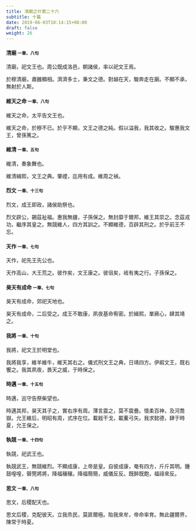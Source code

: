 ```yaml
---
title: 清廟之什第二十六
subtitle: 十篇
date: 2019-06-03T10:14:15+08:00
draft: false
weight: 26
---
```



<h4 id="26.1">清廟 <small>一章、八句</small></h4>

<div class="alert alert-dark" role="alert">
  清廟，祀文王也。周公既成洛邑，朝諸侯，率以祀文王焉。
</div>

<p id="26.1.1">於穆清廟，肅雝顯相。濟濟多士，秉文之德。對越在天，駿奔走在廟。不顯不承，無射於人斯。</p>


<h4 id="26.2">維天之命 <small>一章、八句</small></h4>

<div class="alert alert-dark" role="alert">
  維天之命，太平告文王也。
</div>

<p id="26.2.1">維天之命，於穆不已。於乎不顯，文王之德之純。假以溢我，我其收之。駿惠我文王，曾孫篤之。</p>


<h4 id="26.3">維清 <small>一章、五句</small></h4>

<div class="alert alert-dark" role="alert">
  維清，奏象舞也。
</div>

<p id="26.3.1">維清緝熙，文王之典。肇禋，迄用有成。維周之禎。</p>


<h4 id="26.4">烈文 <small>一章、十三句</small></h4>

<div class="alert alert-dark" role="alert">
  烈文，成王即政，諸侯助祭也。
</div>

<p id="26.4.1">烈文辟公，錫茲祉福。惠我無疆，子孫保之。無封靡于爾邦，維王其崇之。念茲戎功，繼序其皇之。無競維人，四方其訓之。不顯維德，百辟其刑之。於乎前王不忘。</p>


<h4 id="26.5">天作 <small>一章、七句</small></h4>

<div class="alert alert-dark" role="alert">
  天作，祀先王先公也。
</div>

<p id="26.5.1">天作高山，大王荒之。彼作矣，文王康之。彼徂矣，岐有夷之行。子孫保之。</p>


<h4 id="26.6">昊天有成命 <small>一章、七句</small></h4>

<div class="alert alert-dark" role="alert">
  昊天有成命，郊祀天地也。
</div>

<p id="26.6.1">昊天有成命，二后受之。成王不敢康，夙夜基命宥密。於緝熙，單厥心，肆其靖之。</p>


<h4 id="26.7">我將 <small>一章、十句</small></h4>

<div class="alert alert-dark" role="alert">
  我將，祀文王於明堂也。
</div>

<p id="26.7.1">我將我享，維羊維牛，維天其右之。儀式刑文王之典，日靖四方。伊嘏文王，既右饗之。我其夙夜，畏天之威，于時保之。</p>


<h4 id="26.8">時邁 <small>一章、十五句</small></h4>

<div class="alert alert-dark" role="alert">
  時邁，巡守告祭柴望也。
</div>

<p id="26.8.1">時邁其邦，昊天其子之，實右序有周。薄言震之，莫不震疊。懷柔百神，及河喬嶽。允王維后，明昭有周，式序在位。載戢干戈，載櫜弓矢。我求懿德，肆于時夏，允王保之。</p>


<h4 id="26.9">執競 <small>一章、十四句</small></h4>

<div class="alert alert-dark" role="alert">
  執競，祀武王也。
</div>

<p id="26.9.1">執競武王，無競維烈。不顯成康，上帝是皇。自彼成康，奄有四方，斤斤其明。鍾鼓喤喤，磬筦將將，降福穰穰。降福簡簡，威儀反反。既醉既飽，福祿來反。</p>


<h4 id="26.10">思文 <small>一章、八句</small></h4>

<div class="alert alert-dark" role="alert">
  思文，后稷配天也。
</div>

<p id="26.10.1">思文后稷，克配彼天。立我烝民，莫匪爾極。貽我來牟，帝命率育。無此疆爾界，陳常于時夏。</p>
